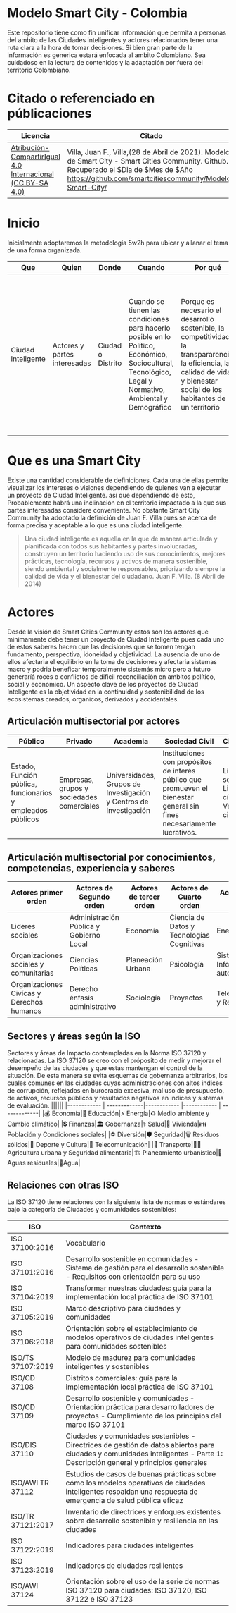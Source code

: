 # Modelo Smart City - Colombia

Este repositorio tiene como fin unificar información que permita a personas del ambito de las Ciudades inteligentes y actores relacionados tener una ruta clara a la hora de tomar decisiones. Si  bien gran parte de la información es generica estará enfocada al ambito Colombiano. Sea cuidadoso en la lectura de contenidos y la adaptación por fuera del territorio Colombiano.

# Citado o referenciado en públicaciones

|Licencia|Citado|Compatibilidad|
|------------ | -------------|------------ |
|[Atribución-CompartirIgual 4.0 Internacional (CC BY-SA 4.0)](https://creativecommons.org/licenses/by-sa/4.0/deed.es) |Villa, Juan F., Villa,(28 de Abril de 2021). Modelo de Smart City - Smart Cities Community. Github. Recuperado el $Dia de $Mes de $Año https://github.com/smartcitiescommunity/Modelo-Smart-City/|[Civikmind](https://github.com/smartcitiescommunity/Civikmind)|

# Inicio
Inicialmente adoptaremos la metodologia 5w2h para ubicar y allanar el tema de una forma organizada.

|Que|Quien|Donde|Cuando|Por qué|Como|Cuanto|
| ----- | ----- | ----- | ----- | ----- | ----- | ----- |
|Ciudad Inteligente|Actores y partes interesadas|Ciudad o Distrito|Cuando se tienen las condiciones para hacerlo posible en lo Político, Económico, Sociocultural, Tecnológico, Legal y Normativo, Ambiental y Demográfico|Porque es necesario el desarrollo sostenible, la competitividad, la transpararencia, la eficiencia, la calidad de vida y bienestar social de los habitantes de un territorio|Existen diversas teorias al respecto pero en este documento se tratará el modelo de Smart Cities Community|El cuanto depende del como. No obstante el hacer uso de una ruta u otra determinara el capital humano, tiempo, nivel de inversión, costos, recursos y activos a utilizar|

# Que es una Smart City
Existe una cantidad considerable de definiciones. Cada una de ellas permite visualizar los intereses o visiones dependiendo de quienes van a ejecutar un proyecto de Ciudad Inteligente. así que dependiendo de esto, Probablemente habrá una inclinación en el territorio impactado a la que sus partes interesadas considere conveniente. No obstante Smart City Community ha adoptado la definición de Juan F. Villa pues se acerca de forma precisa y aceptable a lo que es una ciudad inteligente.

> Una ciudad inteligente es aquella en la que de manera articulada y planificada con todos sus habitantes y partes involucradas, construyen un territorio haciendo uso de sus conocimientos, mejores prácticas, tecnología, recursos y activos de manera sostenible, siendo ambiental y socialmente responsables, priorizando siempre la calidad de vida y el bienestar del ciudadano. Juan F. Villa. (8 Abril de 2014)

# Actores
Desde la visión de Smart Cities Community estos son los actores que minimamente debe tener un proyecto de Ciudad Inteligente pues cada uno de estos saberes hacen que las decisiones que se tomen tengan fundamento, perspectiva, idoneidad y objetividad. La ausencia de uno de ellos afectaria el equilibrio en la toma de decisiones y afectaria sistemas macro y podria beneficar temporalmente sistemás micro pero a futuro generaríá roces o conflictos de dificil reconciliación en ambitos político, social y economico. Un aspecto clave de los proyectos de Ciudad Inteligente es la objetividad en la continuidad y sostenibilidad de los ecosistemas creados, organicos, derivados y accidentales.

## Articulación multisectorial por actores

| Público| Privado| Academia |Sociedad Civil| Ciudadanos |
| ----- | ----- | ----- | ----- | ----- |
| Estado, Función pública, funcionarios y empleados públicos | Empresas, grupos y sociedades comerciales | Universidades, Grupos de Investigación y Centros de Investigación | Instituciones con propósitos de interés público que promueven el bienestar general sin fines necesariamente lucrativos. | Lideres sociales, Lideres cívicos y Veedurias ciudadanas|

## Articulación multisectorial por conocimientos, competencias, experiencia y saberes

|Actores primer orden|Actores de Segundo orden|Actores de tercer orden|Actores de Cuarto orden|Actores de Quinto orden|
| ----- | ----- | ----- | ----- | ----- |
|Lideres sociales|Administración Pública y Gobierno Local|Economía|Ciencia de Datos y Tecnologías Cognitivas |Energía|
|Organizaciones sociales y comunitarias|Ciencias Políticas|Planeación Urbana|Psicología|Sistemas de Información y automatización|
|Organizaciones Civícas y Derechos humanos|Derecho énfasis administrativo|Sociología|Proyectos|Telecomunicaciones y Redes de datos|

## Sectores y áreas según la ISO
Sectores y áreas de Impacto contempladas en la Norma ISO 37120  y relacionadas. La ISO 37120 se creo con el próposito de medir y mejorar el desempeño de las ciudades y que estas mantengan el control de la situación. De esta manera se evita esquemas de gobernanza arbitrarios, los cuales comunes en las ciudades cuyas administraciones con altos indices de corrupción, reflejados en burocracia excesiva, mal uso de presupuesto, de activos, recursos públicos y resultados negativos en indices y sistemas de evaluación.
||||||
|------------ | -------------|------------ |------------ | -------------|
|:moneybag: Economía|:open_book: Educación|:zap: Energía|:recycle: Medio ambiente y Cambio climático|
|:heavy_dollar_sign: Finanzas|:classical_building: Gobernanza|:medical_symbol: Salud|:house_with_garden: Vivienda|:family: Población y Condiciones sociales|
|:soccer:	Diversión|:shield: Seguridad|:wastebasket: Residuos sólidos|:juggling_person: Deporte y Cultura|:satellite: Telecomunicación|
|:tram: Transporte|:farmer: Agricultura urbana y Seguridad alimentaria|:building_construction: Planeamiento urbanístico|:non-potable_water: Aguas residuales|:potable_water:Agua|

## Relaciones con otras ISO
La ISO 37120 tiene relaciones con la siguiente lista de normas o estándares bajo la categoría de Ciudades y comunidades sostenibles:

|ISO|Contexto|
|------------ | -------------|
|ISO 37100:2016|Vocabulario|
|ISO 37101:2016|Desarrollo sostenible en comunidades - Sistema de gestión para el desarrollo sostenible - Requisitos con orientación para su uso|
|ISO 37104:2019|Transformar nuestras ciudades: guía para la implementación local práctica de ISO 37101|
|ISO 37105:2019|Marco descriptivo para ciudades y comunidades|
|ISO 37106:2018|Orientación sobre el establecimiento de modelos operativos de ciudades inteligentes para comunidades sostenibles|
|ISO/TS 37107:2019|Modelo de madurez para comunidades inteligentes y sostenibles|
|ISO/CD 37108|Distritos comerciales: guía para la implementación local práctica de ISO 37101|
|ISO/CD 37109|Desarrollo sostenible y comunidades - Orientación práctica para desarrolladores de proyectos - Cumplimiento de los principios del marco ISO 37101|
|ISO/DIS 37110|Ciudades y comunidades sostenibles - Directrices de gestión de datos abiertos para ciudades y comunidades inteligentes - Parte 1: Descripción general y principios generales|
|ISO/AWI TR 37112|Estudios de casos de buenas prácticas sobre cómo los modelos operativos de ciudades inteligentes respaldan una respuesta de emergencia de salud pública eficaz|
|ISO/TR 37121:2017|Inventario de directrices y enfoques existentes sobre desarrollo sostenible y resiliencia en las ciudades|
|ISO 37122:2019|Indicadores para ciudades inteligentes|
|ISO 37123:2019|Indicadores de ciudades resilientes|
|ISO/AWI 37124|Orientación sobre el uso de la serie de normas ISO 37120 para ciudades: ISO 37120, ISO 37122 e ISO 37123|
